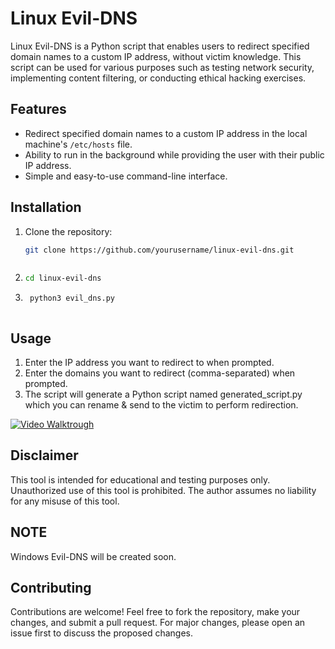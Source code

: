 # Linux Evil-DNS

Linux Evil-DNS is a Python script that enables users to redirect specified domain names to a custom IP address, without victim knowledge. This script can be used for various purposes such as testing network security, implementing content filtering, or conducting ethical hacking exercises.

## Features

- Redirect specified domain names to a custom IP address in the local machine's `/etc/hosts` file.
- Ability to run in the background while providing the user with their public IP address.
- Simple and easy-to-use command-line interface.

## Installation

1. Clone the repository:

   ```bash
   git clone https://github.com/yourusername/linux-evil-dns.git



2.   ```bash
     cd linux-evil-dns


3.  ```bash
     python3 evil_dns.py



## Usage

1. Enter the IP address you want to redirect to when prompted.
2. Enter the domains you want to redirect (comma-separated) when prompted.
3. The script will generate a Python script named generated_script.py which you can rename & send to the victim to perform redirection.


[![Video Walktrough](https://img.youtube.com/vi/abc123/0.jpg)](https://youtu.be/5sOYY7zZlJ4)

## Disclaimer

This tool is intended for educational and testing purposes only. Unauthorized use of this tool is prohibited. The author assumes no liability for any misuse of this tool.

## NOTE

Windows Evil-DNS will be created soon. 


## Contributing

Contributions are welcome! Feel free to fork the repository, make your changes, and submit a pull request. For major changes, please open an issue first to discuss the proposed changes.



